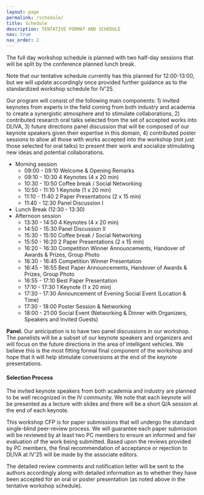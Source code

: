 ```yaml
---
layout: page
permalink: /schedule/
title: Schedule
description: TENTATIVE FORMAT AND SCHEDULE
nav: true
nav_order: 2
---
```


The full day workshop schedule is planned with two half-day sessions that will be split by the conference planned lunch break.

Note that our tentative schedule currently has this planned for 12:00-13:00, but we will update accordingly once provided further guidance as to the standardized workshop schedule for IV'25.

Our program will consist of the following main components: 1) invited keynotes from experts in the field coming from both industry and academia to create a synergistic atmosphere and to stimulate collaborations, 2) contributed research oral talks selected from the set of accepted works into DLIVA, 3) future directions panel discussion that will be composed of our keynote speakers given their expertise in this domain, 4) contributed poster sessions to allow all those with works accepted into the workshop (not just those selected for oral talks) to present their work and socialize stimulating new ideas and potential collaborations.

- Morning session
  - 09:00 - 09:10 Welcome & Opening Remarks
  - 09:10 - 10:30 4 Keynotes (4 x 20 min)
  - 10:30 - 10:50 Coffee break / Social Networking
  - 10:50 - 11:10 1 Keynote (1 x 20 min)
  - 11:10 - 11:40 2 Paper Presentations (2 x 15 min)
  - 11:40 - 12:30 Panel Discussion I 
- Lunch Break (12:30 - 13:30)
- Afternoon session 
  - 13:30 - 14:50 4 Keynotes (4 x 20 min)
  - 14:50 - 15:30 Panel Discussion II
  - 15:30 - 15:50 Coffee break / Social Networking
  - 15:50 - 16:20 2 Paper Presentations (2 x 15 min)
  - 16:20 - 16:30 Competition Winner Announcements, Handover of Awards & Prizes, Group Photo
  - 16:30 - 16:45 Competition Winner Presentation
  - 16:45 - 16:55 Best Paper Announcements, Handover of Awards & Prizes, Group Photo
  - 16:55 - 17:10 Best Paper Presentation
  - 17:10 - 17:30 1 Keynote (1 x 20 min)
  - 17:30 - 17:30 Announcement of Evening Social Event (Location & Time)
  - 17:30 - 18:00 Poster Session & Networking
  - 18:00 - 21:00 Social Event (Networking & Dinner with Organizers, Speakers and Invited Guests)

**Panel.** 
Our anticipation is to have two panel discussions in our workshop. 
The panelists will be a subset of our keynote speakers and organizers and will focus on the future directions in the area of intelligent vehicles. 
We believe this is the most fitting formal final component of the workshop and hope that it will help stimulate conversions at the end of the keynote presentations.

#### Selection Process 

The invited keynote speakers from both academia and industry are planned to be well recognized in the IV community. 
We note that each keynote will be presented as a lecture with slides and there will be a short Q/A session at the end of each keynote.

This workshop CFP is for paper submissions that will undergo the standard single-blind peer-review process. 
We will guarantee each paper submission will be reviewed by at least two PC members to ensure an informed and fair evaluation of the work being submitted. 
Based upon the reviews provided by PC members, the final recommendation of acceptance or rejection to DLIVA at IV'25 will be made by the associate editors.

The detailed review comments and notification letter will be sent to the authors accordingly along with detailed information as to whether they have been accepted for an oral or poster presentation (as noted above in the tentative workshop schedule).

